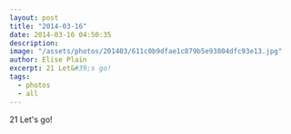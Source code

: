 ```yaml
---
layout: post
title: "2014-03-16"
date: 2014-03-16 04:50:35
description: 
image: "/assets/photos/201403/611c0b9dfae1c879b5e93804dfc93e13.jpg"
author: Elise Plain
excerpt: 21 Let&#39;s go!
tags: 
  - photos
  - all
---
```


21 Let&#39;s go!
<p></p>
